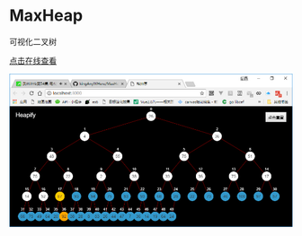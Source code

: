 # MaxHeap

可视化二叉树

<a href="http://codding.cn/maxHeap/" target="_blank">点击在线查看</a>

![./demo2.png](./demo2.png)